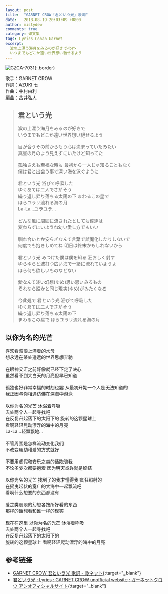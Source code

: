 ```yaml
---
layout: post
title:  "GARNET CROW「君という光」歌词"
date:   2018-08-19 20:03:09 +0800
author: mistydew
comments: true
category: 译文集
tags: Lyrics Conan Garnet
excerpt:
  波の上漂う海月をみるのが好きで<br>
  いつまでもどこか遠い世界想い馳せるよう
---
```

![GZCA-7031](https://ganekuro.github.io/images/discography/single/GZCA-7031.jpg){:.border}

歌手：GARNET CROW<br>
作詞：AZUKI 七<br>
作曲：中村由利<br>
編曲：古井弘人

<blockquote class="original">
  <h2>君という光</h2>
  <p>
    波の上漂う海月をみるのが好きで<br>
    いつまでもどこか遠い世界想い馳せるよう<br>
    <br>
    目が合うその前からもう心は決まっていたみたい<br>
    真昼の月のよう見えずにいたけど知ってた<br>
    <br>
    孤独さえも至福な時も 最初から一人じゃ知ることもなく<br>
    僕は君と出会う事で深い海を泳ぐように<br>
    <br>
    君という光 浴びて呼吸した<br>
    ゆくあては二人でさがそう<br>
    繰り返し昇り落ちる太陽の下 まわるこの星で<br>
    ほらユラリ流れる海の月<br>
    La-La...ユラユラ…<br>
    <br>
    どんな風に周囲に流されたとしても僕達は<br>
    変わらずにいようね幼い愛し方でもいい<br>
    <br>
    馴れ合いとか安らぎなんて言葉で誤魔化したりしないで<br>
    何度でも抱きしめてね 明日は終末かもしれないから<br>
    <br>
    君という光 みつけた僕は僕を知る 狂おしく射す<br>
    ゆらゆらと波打つ広い海で一緒に流れていようよ<br>
    ほら何も欲しいものなどない<br>
    <br>
    愛なんて淡い幻想(ゆめ)思い思いみるもの<br>
    それなら誰かと同じ現実(ゆめ)がみたくなる<br>
    <br>
    今此処で 君という光 浴びて呼吸した<br>
    ゆくあては二人でさがそう<br>
    繰り返し昇り落ちる太陽の下<br>
    まわるこの星で ほらユラリ流れる海の月
  </p>
</blockquote>

<div class="translation">
  <h2>以你为名的光芒</h2>
  <p>
    喜欢看波浪上漂着的水母<br>
    想永远在某处遥远的世界思想奔驰<br>
    <br>
    在眼神交汇之前好像就已经下定了决心<br>
    虽然看不到大白天的月亮但早已知道<br>
    <br>
    孤独也好非常幸福的时刻也罢 从最初开始一个人是无法知道的<br>
    我正因与你相遇仿佛在深海中游泳<br>
    <br>
    以你为名的光芒 沐浴着呼吸<br>
    去处两个人一起寻找吧<br>
    在反复升起落下的太阳下的 旋转的这颗星球上<br>
    看啊轻轻晃动漂浮的海中的月亮<br>
    La-La...轻飘飘地…<br>
    <br>
    不管周围是怎样流动变化我们<br>
    不改变用幼稚爱的方式就好<br>
    <br>
    不要用虚假和安乐之类的话欺骗我<br>
    不论多少次都要抱着 因为明天或许就是终结<br>
    <br>
    以你为名的光芒 找到了的我才懂得我 疯狂照射的<br>
    在摇曳起伏的宽广的大海中一起飘流吧<br>
    看啊什么想要的东西都没有<br>
    <br>
    爱之类淡淡的幻想各按所好看的东西<br>
    那样的话想看和谁一样的现实<br>
    <br>
    现在在这里 以你为名的光芒 沐浴着呼吸<br>
    去处两个人一起寻找吧<br>
    在反复升起落下的太阳下的<br>
    旋转的这颗星球上 看啊轻轻晃动漂浮的海中的月亮
  </p>
</div>

## 参考链接

* [GARNET CROW 君という光 歌詞 - 歌ネット](https://www.uta-net.com/song/17804/){:target="_blank"}
* [君という光 : Lyrics : GARNET CROW unofficial website : ガーネットクロウ アンオフィシャルサイト](https://ganekuro.github.io/lyrics/original/Kimi-to-Iu-Hikari.html){:target="_blank"}
